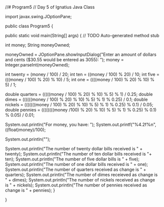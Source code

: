 //# Program5
// Day 5  of Ignatius Java Class

import javax.swing.JOptionPane;

public class Program5 {

 public static void main(String[] args) {
  // TODO Auto-generated method stub

  int money;
  String moneyOwned;
  
  moneyOwned = JOptionPane.showInputDialog("Enter an amount of dollars and cents ($30.55 would be entered as 3055): ");
  money = Integer.parseInt(moneyOwned);
  
  
  int twenty = (money / 100) / 20;
  int ten = ((money / 100) % 20) / 10;
  int five = (((money / 100) % 20) % 10) / 5;
  int one = ((((money / 100) % 20) % 10) % 5) / 1;
  
  double quarters = (((((money / 100) % 20) % 10) % 5) % 1) / 0.25;
  double dimes = ((((((money / 100) % 20) % 10) % 5) % 1) % 0.25) / 0.1;
  double nickels = (((((((money / 100) % 20) % 10) % 5) % 1) % 0.25) % 0.1) / 0.05;
  double pennies = ((((((((money /100) % 20) % 10) % 5) % 1) % 0.25) % 0.1) % 0.05) / 0.01;
   
  
  System.out.println("For money, you have: "); 
  System.out.printf("%4.2f%n", ((float)money)/100);
  
  System.out.println("");
  
  System.out.println("The number of twenty dollar bills received is " + twenty);
  System.out.println("The number of ten dollar bills received is "+ ten);
  System.out.println("The number of five dollar bills is " + five);
  System.out.println("The number of one dollar bills received is " + one);
  System.out.println("The number of quarters received as change is " + quarters);
  System.out.println("The number of dimes receieved as change is " + dimes);
  System.out.println("The number of nickels received as change is " + nickels);
  System.out.println("The number of pennies received as change is " + pennies); 
 }

}

